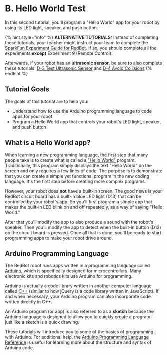 # B. Hello World Test

In this second tutorial, you'll program a "Hello World" app for your robot by using its LED light, speaker, and push button.

{% hint style="info" %}
**ALTERNATIVE TUTORIALS:**  Instead of completing these tutorials, your teacher might instruct your team to complete the [SparkFun Experiment Guide for RedBot](https://learn.sparkfun.com/tutorials/experiment-guide-for-redbot-with-shadow-chassis). If so, you should complete all the experiments **except** Experiment 9 \(Remote Control\).

Afterwards, if your robot has an **ultrasonic sensor**, be sure to also complete these tutorials:  [D-3 Test Ultrasonic Sensor](../detect-objects-in-path/d-3-test-ultrasonic-sensor.md) and [D-4 Avoid Collisions](../detect-objects-in-path/d-4-avoid-collisions.md)
{% endhint %}

## Tutorial Goals  <a id="tutorial-goals"></a>

The goals of this tutorial are to help you:

* Understand how to use the Arduino programming language to code apps for your robot
* Program a Hello World app that controls your robot's LED light, speaker, and push button

## What is a Hello World app? <a id="what-is-a-hello-world-app"></a>

When learning a new programming language, the first step that many people take is to create what is called a ["Hello World"](https://en.wikipedia.org/wiki/%22Hello,_World!%22_program) program. Traditionally, this program simply displays the text "Hello World" on the screen and only requires a few lines of code. The purpose is to demonstrate that you can create a simple yet functional program in the new coding language. It's the first step before creating more complex programs.

However, your robot does **not** have a built-in screen. The good news is your RedBot circuit board has a built-in blue LED light \(D13\) that can be controlled by your robot's app. So you'll first program a simple app that makes the built-in LED blink on and off repeatedly, as a way of saying "Hello World."

After that you'll modify the app to also produce a sound with the robot's speaker. Then you'll modify the app to detect when the built-in button \(D12\) on the circuit board is pressed. Once all that is done, you'll be ready to start programming apps to make your robot drive around.

## Arduino Programming Language

The RedBot robot runs apps written in a programming language called [Arduino](https://www.arduino.cc/reference/en/), which is specifically designed for microcontrollers.  Many electronic kits and robotics kits use Arduino for programming.

Arduino is actually a code library written in another computer language called [C++](https://en.wikipedia.org/wiki/C%2B%2B) \(similar to how jQuery is a code library written in JavaScript\). If and when necessary, your Arduino program can also incorporate code written directly in C++.

An Arduino program \(or app\) is also referred to as a **sketch** because the Arduino language is designed to allow you to quickly create a program — just like a sketch is a quick drawing.

These tutorials will introduce you to some of the basics of programming with Arduino.  For additional help, the [Arduino Programming Language Reference](https://www.arduino.cc/reference/en/) is useful for learning more about the structure and syntax of Arduino code.

